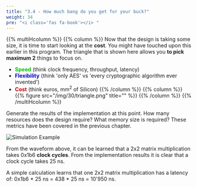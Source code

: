```yaml
---
title: "3.4 - How much bang do you get for your buck?"
weight: 34
pre: "<i class='fas fa-book'></i> "
---
```


{{% multiHcolumn %}}
{{% column %}}
Now that the design is taking some size, it is time to start looking at the **cost**. You might have touched upon this earlier in this program. The triangle that is shown here allows you **to pick maximum 2** things to focus on.

* <span style="color: #00BF00; font-weight: bold;">Speed</span> (think clock frequency, throughput, latency)
* <span style="color: #0000BF; font-weight: bold;">Flexibility</span> (think 'only AES' vs 'every cryptographic algorithm ever invented')
* <span style="color: #BF0000; font-weight: bold;">Cost</span> (think euros, mm<sup>2</sup> of Silicon)
{{% /column %}}
{{% column %}}
{{% figure src="/img/30/triangle.png" title="" %}}
{{% /column %}}
{{% /multiHcolumn %}}

Generate the results of the implementation at this point. How many resources does the design require? What memory size is required? These metrics have been covered in the previous chapter. 

![Simulation Example](/img/30/screenshot_2x2.png)

From the waveform above, it can be learned that a 2x2 matrix multiplication takes 0x1b6 **clock cycles**. From the implementation results it is clear that a clock cycle takes 25 ns. 

A simple calculation learns that one 2x2 matrix multiplication has a latency of: 0x1b6 * 25 ns = 438 * 25 ns = 10'950 ns.



